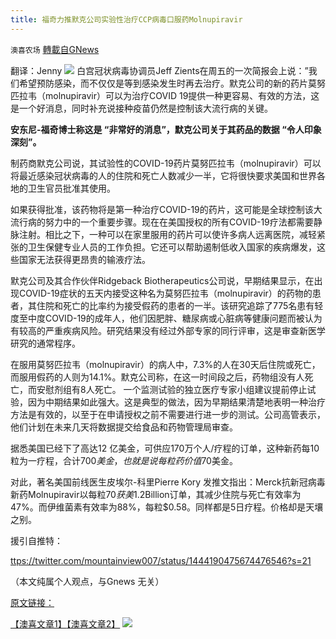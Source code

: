 ```yaml
---
title: 福奇力推默克公司实验性治疗CCP病毒口服药Molnupiravir
---
```

`澳喜农场` [轉載自GNews](https://gnews.org/zh-hans/1568667/)

翻译：Jenny
![](https://assets.gnews.org/wp-content/uploads/2021/10/IMG_1490.jpg)
白宫冠状病毒协调员Jeff Zients在周五的一次简报会上说：”我们希望预防感染，而不仅仅是等到感染发生时再去治疗。默克公司的新的药片莫努匹拉韦（molnupiravir）可以为治疗COVID 19提供一种更容易、有效的方法，这是一个好消息，同时补充说接种疫苗仍然是控制该大流行病的关键。

**安东尼-福奇博士称这是 “非常好的消息”，默克公司关于其药品的数据 “令人印象深刻”。**

制药商默克公司说，其试验性的COVID-19药片莫努匹拉韦（molnupiravir）可以将最近感染冠状病毒的人的住院和死亡人数减少一半，它将很快要求美国和世界各地的卫生官员批准其使用。

如果获得批准，该药物将是第一种治疗COVID-19的药片，这可能是全球控制该大流行病的努力中的一个重要步骤。现在在美国授权的所有COVID-19疗法都需要静脉注射。相比之下，一种可以在家里服用的药片可以使许多病人远离医院，减轻紧张的卫生保健专业人员的工作负担。它还可以帮助遏制低收入国家的疾病爆发，这些国家无法获得更昂贵的输液疗法。

默克公司及其合作伙伴Ridgeback Biotherapeutics公司说，早期结果显示，在出现COVID-19症状的五天内接受这种名为莫努匹拉韦（molnupiravir）的药物的患者，其住院和死亡的比率约为接受假药的患者的一半。该研究追踪了775名患有轻度至中度COVID-19的成年人，他们因肥胖、糖尿病或心脏病等健康问题而被认为有较高的严重疾病风险。研究结果没有经过外部专家的同行评审，这是审查新医学研究的通常程序。

在服用莫努匹拉韦（molnupiravir）的病人中，7.3%的人在30天后住院或死亡，而服用假药的人则为14.1%。默克公司称，在这一时间段之后，药物组没有人死亡，而安慰剂组有8人死亡。
一个监测试验的独立医疗专家小组建议提前停止试验，因为中期结果如此强大。这是典型的做法，因为早期结果清楚地表明一种治疗方法是有效的，以至于在申请授权之前不需要进行进一步的测试。公司高管表示，他们计划在未来几天将数据提交给食品和药物管理局审查。

据悉美国已经下了高达12 亿美金，可供应170万个人/疗程的订单，这种新药每10粒为一疗程，合计$700美金，也就是说每粒药价值$70美金。

对此，著名美国前线医生皮埃尔-科里Pierre Kory 发推文指出：Merck抗新冠病毒新药Molnupiravir以每粒$70获美$1.2Billion订单，其减少住院与死亡有效率为47%。而伊维菌素有效率为88%，每粒$0.58。同样都是5日疗程。价格却是天壤之别。

援引自推特：

[ttps://twitter.com/mountainview007/status/1444190475674476546?s=21](https://twitter.com/mountainview007/status/1444190475674476546?s=21)

（本文纯属个人观点，与Gnews 无关）

[原文链接：](https://www.9news.com.au/world/coronavirus-medicine-merck-experimental-pill-cuts-worst-effects-of-covid-19/649565fb-9499-474f-9237-b6ad3cde8f4c)

[【澳喜文章1】](https://gnews.org/zh-hans/author/aujenny/)[【澳喜文章2】](https://gnews.org/zh-hans/author/himalaya-australia/)
![](https://assets.gnews.org/wp-content/uploads/2021/10/澳喜图标2-1.jpg)
